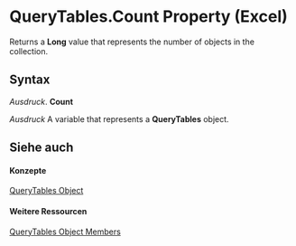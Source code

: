 
# QueryTables.Count Property (Excel)

Returns a  **Long** value that represents the number of objects in the collection.


## Syntax

 _Ausdruck_. **Count**

 _Ausdruck_ A variable that represents a **QueryTables** object.


## Siehe auch


#### Konzepte


[QueryTables Object](93511da3-598e-0aa3-fbc3-14bebff8838f.md)
#### Weitere Ressourcen


[QueryTables Object Members](http://msdn.microsoft.com/library/a573c0fc-befa-0ee6-68bb-627cb516f98c%28Office.15%29.aspx)